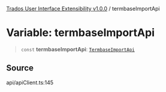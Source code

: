 [Trados User Interface Extensibility v1.0.0](../wiki/globals) / termbaseImportApi

# Variable: termbaseImportApi

> `const` **termbaseImportApi**: [`TermbaseImportApi`](../wiki/Class.TermbaseImportApi)

## Source

api/apiClient.ts:145
